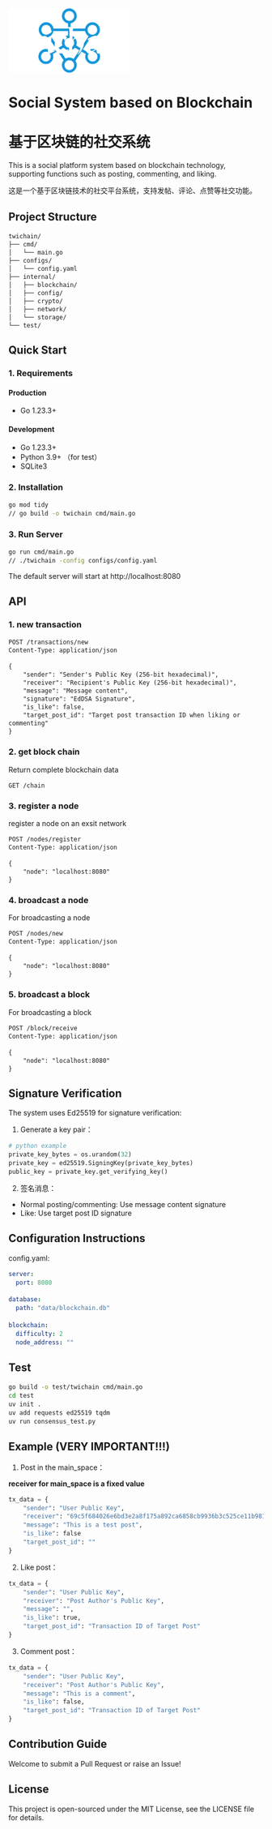 <div>
    <img width="240" src="https://raw.githubusercontent.com/LSQzzx/TwiChain-Client/refs/heads/main/src/assets/twichain_w.png"/>
</div>

# Social System based on Blockchain
# 基于区块链的社交系统

This is a social platform system based on blockchain technology, supporting functions such as posting, commenting, and liking.

这是一个基于区块链技术的社交平台系统，支持发帖、评论、点赞等社交功能。

## Project Structure

```
twichain/
├── cmd/
│   └── main.go
├── configs/
│   └── config.yaml
├── internal/
│   ├── blockchain/
│   ├── config/
│   ├── crypto/
│   ├── network/
│   └── storage/
└── test/
```

## Quick Start

### 1. Requirements

#### Production
- Go 1.23.3+
#### Development
- Go 1.23.3+
- Python 3.9+ （for test）
- SQLite3

### 2. Installation

```bash
go mod tidy
// go build -o twichain cmd/main.go
```

### 3. Run Server

```bash
go run cmd/main.go
// ./twichain -config configs/config.yaml
```

The default server will start at http://localhost:8080

## API

### 1. new transaction

```http
POST /transactions/new
Content-Type: application/json

{
    "sender": "Sender's Public Key (256-bit hexadecimal)",
    "receiver": "Recipient's Public Key (256-bit hexadecimal)",
    "message": "Message content",
    "signature": "EdDSA Signature",
    "is_like": false,
    "target_post_id": "Target post transaction ID when liking or commenting"
}
```

### 2. get block chain

Return complete blockchain data

```http
GET /chain
```

### 3. register a node

register a node on an exsit network

```http
POST /nodes/register
Content-Type: application/json

{
    "node": "localhost:8080"
}
```

### 4. broadcast a node

For broadcasting a node

```http
POST /nodes/new
Content-Type: application/json

{
    "node": "localhost:8080"
}
```

### 5. broadcast a block

For broadcasting a block

```http
POST /block/receive
Content-Type: application/json

{
    "node": "localhost:8080"
}
```

## Signature Verification

The system uses Ed25519 for signature verification:

1. Generate a key pair：
```python
# python example
private_key_bytes = os.urandom(32)
private_key = ed25519.SigningKey(private_key_bytes)
public_key = private_key.get_verifying_key()
```

2. 签名消息：
- Normal posting/commenting: Use message content signature
- Like: Use target post ID signature

## Configuration Instructions

config.yaml:
```yaml
server:
  port: 8080

database:
  path: "data/blockchain.db"

blockchain:
  difficulty: 2
  node_address: ""
```

## Test

```bash
go build -o test/twichain cmd/main.go
cd test
uv init .
uv add requests ed25519 tqdm
uv run consensus_test.py
```

## Example **(VERY IMPORTANT!!!)**

1. Post in the main_space：

**receiver for main_space is a fixed value**

```python
tx_data = {
    "sender": "User Public Key",
    "receiver": "69c5f684026e6bd3e2a8f175a892ca6858cb9936b3c525ce11b981f848a69fc2",
    "message": "This is a test post",
    "is_like": false
    "target_post_id": ""
}
```

2. Like post：
```python
tx_data = {
    "sender": "User Public Key",
    "receiver": "Post Author's Public Key",
    "message": "",
    "is_like": true,
    "target_post_id": "Transaction ID of Target Post"
}
```

3. Comment post：
```python
tx_data = {
    "sender": "User Public Key",
    "receiver": "Post Author's Public Key",
    "message": "This is a comment",
    "is_like": false,
    "target_post_id": "Transaction ID of Target Post"
}
```

## Contribution Guide

Welcome to submit a Pull Request or raise an Issue!

## License

This project is open-sourced under the MIT License, see the LICENSE file for details.

